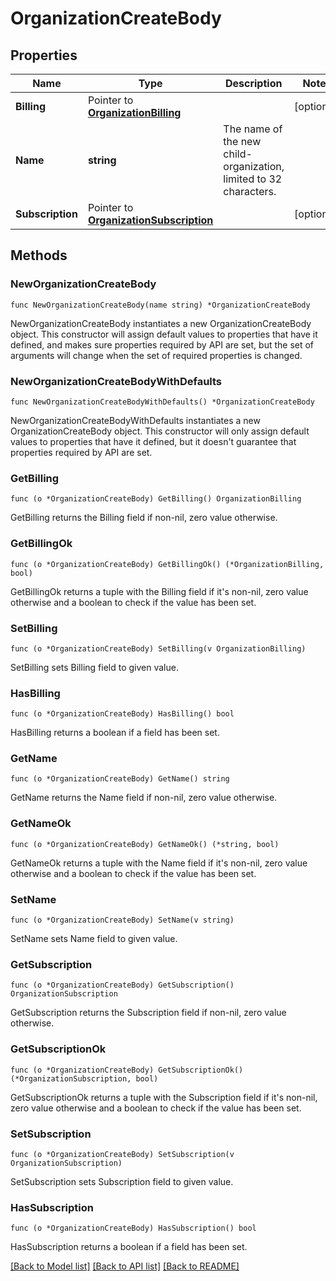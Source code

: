 # OrganizationCreateBody

## Properties

Name | Type | Description | Notes
---- | ---- | ----------- | ------
**Billing** | Pointer to [**OrganizationBilling**](OrganizationBilling.md) |  | [optional] 
**Name** | **string** | The name of the new child-organization, limited to 32 characters. | 
**Subscription** | Pointer to [**OrganizationSubscription**](OrganizationSubscription.md) |  | [optional] 

## Methods

### NewOrganizationCreateBody

`func NewOrganizationCreateBody(name string) *OrganizationCreateBody`

NewOrganizationCreateBody instantiates a new OrganizationCreateBody object.
This constructor will assign default values to properties that have it defined,
and makes sure properties required by API are set, but the set of arguments
will change when the set of required properties is changed.

### NewOrganizationCreateBodyWithDefaults

`func NewOrganizationCreateBodyWithDefaults() *OrganizationCreateBody`

NewOrganizationCreateBodyWithDefaults instantiates a new OrganizationCreateBody object.
This constructor will only assign default values to properties that have it defined,
but it doesn't guarantee that properties required by API are set.

### GetBilling

`func (o *OrganizationCreateBody) GetBilling() OrganizationBilling`

GetBilling returns the Billing field if non-nil, zero value otherwise.

### GetBillingOk

`func (o *OrganizationCreateBody) GetBillingOk() (*OrganizationBilling, bool)`

GetBillingOk returns a tuple with the Billing field if it's non-nil, zero value otherwise
and a boolean to check if the value has been set.

### SetBilling

`func (o *OrganizationCreateBody) SetBilling(v OrganizationBilling)`

SetBilling sets Billing field to given value.

### HasBilling

`func (o *OrganizationCreateBody) HasBilling() bool`

HasBilling returns a boolean if a field has been set.

### GetName

`func (o *OrganizationCreateBody) GetName() string`

GetName returns the Name field if non-nil, zero value otherwise.

### GetNameOk

`func (o *OrganizationCreateBody) GetNameOk() (*string, bool)`

GetNameOk returns a tuple with the Name field if it's non-nil, zero value otherwise
and a boolean to check if the value has been set.

### SetName

`func (o *OrganizationCreateBody) SetName(v string)`

SetName sets Name field to given value.


### GetSubscription

`func (o *OrganizationCreateBody) GetSubscription() OrganizationSubscription`

GetSubscription returns the Subscription field if non-nil, zero value otherwise.

### GetSubscriptionOk

`func (o *OrganizationCreateBody) GetSubscriptionOk() (*OrganizationSubscription, bool)`

GetSubscriptionOk returns a tuple with the Subscription field if it's non-nil, zero value otherwise
and a boolean to check if the value has been set.

### SetSubscription

`func (o *OrganizationCreateBody) SetSubscription(v OrganizationSubscription)`

SetSubscription sets Subscription field to given value.

### HasSubscription

`func (o *OrganizationCreateBody) HasSubscription() bool`

HasSubscription returns a boolean if a field has been set.


[[Back to Model list]](../README.md#documentation-for-models) [[Back to API list]](../README.md#documentation-for-api-endpoints) [[Back to README]](../README.md)



